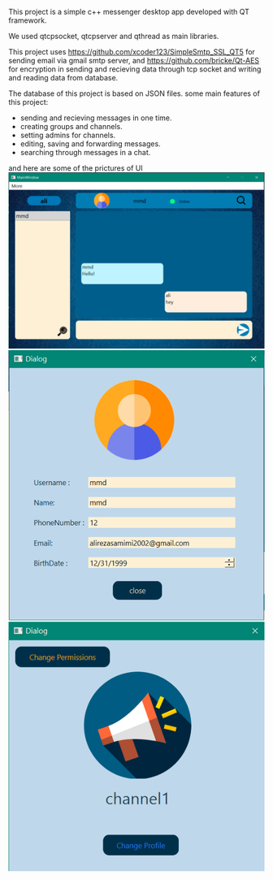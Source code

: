 This project is a simple c++ messenger desktop app developed with QT framework.

We used qtcpsocket, qtcpserver and qthread as main libraries. 

This project uses https://github.com/xcoder123/SimpleSmtp_SSL_QT5 for sending email via gmail smtp server,
and https://github.com/bricke/Qt-AES for encryption in sending and recieving data through tcp socket and writing and reading data from database.

The database of this project is based on JSON files.
some main features of this project:
- sending and recieving messages in one time.
- creating groups and channels.
- setting admins for channels.
- editing, saving and forwarding messages.
- searching through messages in a chat.


and here are some of the prictures of UI
![Chat page](images/img1.png)
![Profile page](images/img2.png)
![Channel profile page](images/img3.png)
